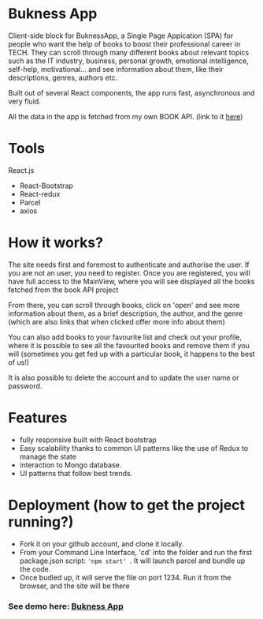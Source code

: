 # Bukness App

Client-side block for BuknessApp, a Single Page Appication (SPA) for people who want the help of books to boost their professional career in TECH. They can scroll through many different books about relevant topics such as the IT industry, business, personal growth, emotional intelligence, self-help, motivational... and see information about them, like their descriptions, genres, authors etc.

Built out of several React components, the app runs fast, asynchronous and very fluid. 
 
All the data in the app is fetched from my own BOOK API. (link to it <a href="https://github.com/iamnachoj/Bukness-API">here</a>)

# Tools
React.js 
 - React-Bootstrap
 - React-redux
 - Parcel
 - axios

# How it works?

The site needs first and foremost to authenticate and authorise the user. If you are not an user, you need to register. Once you are registered, you will have full access to the MainView, where you will see displayed all the books fetched from the book API project 
 
From there, you can scroll through books, click on 'open' and see more information about them, as a brief description, the author, and the genre (which are also links that when clicked offer more info about them)
 
You can also add books to your favourite list and check out your profile, where it is possible to see all the favourited books and remove them if you will (sometimes you get fed up with a particular book, it happens to the best of us!)
 
It is also possible to delete the account and to update the user name or password.

# Features 
 - fully responsive built with React bootstrap
 - Easy scalability thanks to common UI patterns like the use of Redux to manage the state
 - interaction to Mongo database.
 - UI patterns that follow best trends.

# Deployment (how to get the project running?)
 
 - Fork it on your github account, and clone it locally.
 - From your Command Line Interface, 'cd' into the folder and run the first package.json script: ```'npm start' ```. It will launch parcel and bundle up the code.
 - Once budled up, it will serve the file on port 1234. Run it from the browser, and the site will be there 
 
### See demo here: <a href="https://bukness.netlify.app/">Bukness App</a>
